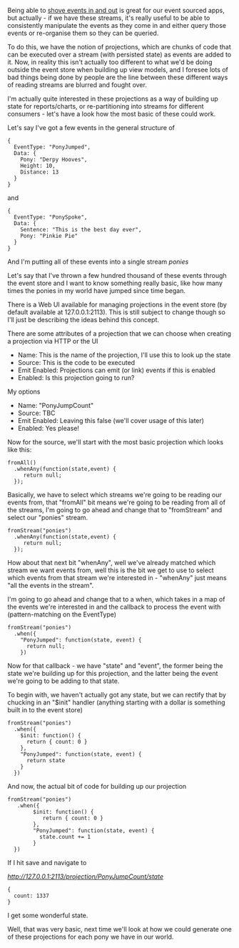 Being able to [shove events in and out](/entries/pushing-data-into-streams-in-the-eventstore.html) is great for our event sourced apps, but actually - if we have these streams, it's really useful to be able to consistently manipulate the events as they come in and either query those events or re-organise them so they can be queried.

To do this, we have the notion of projections, which are chunks of code that can be executed over a stream (with persisted state) as events are added to it. Now, in reality this isn't actually too different to what we'd be doing outside the event store when building up view models, and I foresee lots of bad things being done by people are the line between these different ways of reading streams are blurred and fought over.

I'm actually quite interested in these projections as a way of building up state for reports/charts, or re-partitioning into streams for different consumers - let's have a look how the most basic of these could work. 

Let's say I've got a few events in the general structure of

    {
      EventType: "PonyJumped",
      Data: {
        Pony: "Derpy Hooves",
        Height: 10,
        Distance: 13
      }
    }

and

    {
      EventType: "PonySpoke",
      Data: {
        Sentence: "This is the best day ever",
        Pony: "Pinkie Pie"
      }
    }

And I'm putting all of these events into a single stream *ponies*

Let's say that I've thrown a few hundred thousand of these events through the event store and I want to know something really basic, like how many times the ponies in my world have jumped since time began.

There is a Web UI available for managing projections in the event store (by default available at 127.0.0.1:2113). This is still subject to change though so I'll just be describing the ideas behind this concept.

There are some attributes of a projection that we can choose when creating a projection via HTTP or the UI

- Name: This is the name of the projection, I'll use this to look up the state
- Source: This is the code to be executed
- Emit Enabled: Projections can emit (or link) events if this is enabled
- Enabled: Is this projection going to run?

My options

- Name: "PonyJumpCount"
- Source: TBC
- Emit Enabled: Leaving this false (we'll cover usage of this later)
- Enabled: Yes please!

Now for the source, we'll start with the most basic projection which looks like this:

    fromAll()
      .whenAny(function(state,event) { 
         return null; 
      });
          
Basically, we have to select which streams we're going to be reading our events from, that "fromAll" bit means we're going to be reading from all of the streams, I'm going to go ahead and change that to "fromStream" and select our "ponies" stream.

    fromStream("ponies")
      .whenAny(function(state,event) { 
         return null; 
      });

How about that next bit "whenAny", well we've already matched which stream we want events from, well this is the bit we get to use to select which events from that stream we're interested in - "whenAny" just means "all the events in the stream".

I'm going to go ahead and change that to a when, which takes in a map of the events we're interested in and the callback to process the event with (pattern-matching on the EventType)

    fromStream("ponies")
      .when({
        "PonyJumped": function(state, event) {
          return null;
        })
      
Now for that callback - we have "state" and "event", the former being the state we're building up for this projection, and the latter being the event we're going to be adding to that state.

To begin with, we haven't actually got any state, but we can rectify that by chucking in an "$init" handler (anything starting with a dollar is something built in to the event store)

    fromStream("ponies")
      .when({
        $init: function() {
          return { count: 0 }
        },
        "PonyJumped": function(state, event) {
          return state
        }
      })

And now, the actual bit of code for building up our projection

    fromStream("ponies")
       .when({
            $init: function() {
               return { count: 0 }
            },
            "PonyJumped": function(state, event) {
              state.count += 1
            }
      })
        
If I hit save and navigate to

*http://127.0.0.1:2113/projection/PonyJumpCount/state*

    {
      count: 1337
    }

I get some wonderful state.

Well, that was very basic, next time we'll look at how we could generate one of these projections for each pony we have in our world.
